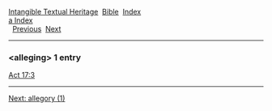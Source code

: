[Intangible Textual Heritage](../../index)  [Bible](../index) 
[Index](index)   
[a Index](_a_)  
  [Previous](c00404)  [Next](c00406) 

------------------------------------------------------------------------

### &lt;alleging&gt; 1 entry

[Act 17:3](../kjv/act017.htm#003)  

------------------------------------------------------------------------

[Next: allegory (1)](c00406)
